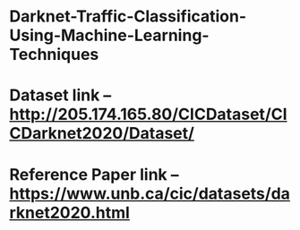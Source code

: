 # Darknet-Traffic-Classification-Using-Machine-Learning-Techniques
# Dataset link – http://205.174.165.80/CICDataset/CICDarknet2020/Dataset/
# Reference Paper link – https://www.unb.ca/cic/datasets/darknet2020.html

